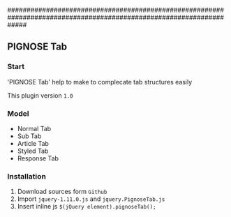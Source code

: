#####################################################################################################################
## PIGNOSE Tab
### Start
'PIGNOSE Tab' help to make to complecate tab structures easily

This plugin version ```1.0```

### Model
+ Normal Tab
+ Sub Tab
+ Article Tab
+ Styled Tab
+ Response Tab

### Installation
1. Download sources form ```Github```
2. Import ```jquery-1.11.0.js``` and ```jquery.PignoseTab.js```
3. Insert inline js ```$(jQuery element).pignoseTab();```
